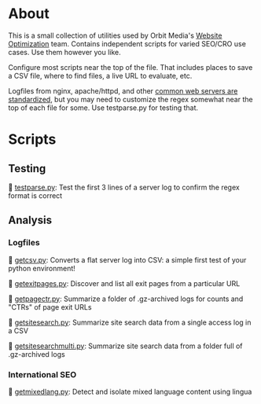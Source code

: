 # About

This is a small collection of utilities used by Orbit Media's [Website Optimization](https://www.orbitmedia.com/website-optimization/) team. Contains independent scripts for varied SEO/CRO use cases. Use them however you like. 

Configure most scripts near the top of the file. That includes places to save a CSV file, where to find files, a live URL to evaluate, etc.

Logfiles from nginx, apache/httpd, and other [common web servers are standardized](https://en.wikipedia.org/wiki/Common_Log_Format), but you may need to customize the regex somewhat near the top of each file for some. Use testparse.py for testing that.

# Scripts

## Testing

🐍 [testparse.py](https://github.com/Orbit-Media-Studios/wo-scripts/blob/main/testparse.py): Test the first 3 lines of a server log to confirm the regex format is correct

## Analysis 

### Logfiles 

🐍 [getcsv.py](https://github.com/Orbit-Media-Studios/wo-scripts/blob/main/getcsv.py): Converts a flat server log into CSV: a simple first test of your python environment!

🐍 [getexitpages.py](https://github.com/Orbit-Media-Studios/wo-scripts/blob/main/getexitpages.py): Discover and list all exit pages from a particular URL

🐍 [getpagectr.py](https://github.com/Orbit-Media-Studios/wo-scripts/blob/main/getpagectr.py): Summarize a folder of .gz-archived logs for counts and "CTRs" of page exit URLs

🐍 [getsitesearch.py](https://github.com/Orbit-Media-Studios/wo-scripts/blob/main/getsitesearch.py): Summarize site search data from a single access log in a CSV

🐍 [getsitesearchmulti.py](https://github.com/Orbit-Media-Studios/wo-scripts/blob/main/getsitesearchmulti.py): Summarize site search data from a folder full of .gz-archived logs

### International SEO

🐍 [getmixedlang.py](https://github.com/Orbit-Media-Studios/wo-scripts/blob/main/getmixedlang.py): Detect and isolate mixed language content using lingua



